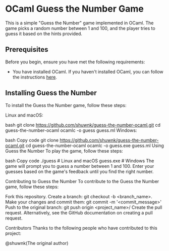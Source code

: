 # OCaml Guess the Number Game

This is a simple "Guess the Number" game implemented in OCaml. The game picks a random number between 1 and 100, and the player tries to guess it based on the hints provided.

## Prerequisites

Before you begin, ensure you have met the following requirements:

- You have installed OCaml. If you haven't installed OCaml, you can follow the instructions [here](https://ocaml.org/learn/tutorials/up_and_running.html).

## Installing Guess the Number

To install the Guess the Number game, follow these steps:

Linux and macOS:

bash
git clone https://github.com/shuwnk/guess-the-number-ocaml.git
cd guess-the-number-ocaml
ocamlc -o guess guess.ml
Windows:

bash
Copy code
git clone https://github.com/shuwnk/guess-the-number-ocaml.git
cd guess-the-number-ocaml
ocamlc -o guess.exe guess.ml
Using Guess the Number
To play the game, follow these steps:

bash
Copy code
./guess  # Linux and macOS
guess.exe  # Windows
The game will prompt you to guess a number between 1 and 100. Enter your guesses based on the game's feedback until you find the right number.

Contributing to Guess the Number
To contribute to the Guess the Number game, follow these steps:

Fork this repository.
Create a branch: git checkout -b <branch_name>.
Make your changes and commit them: git commit -m '<commit_message>'
Push to the original branch: git push origin <project_name>/<location>
Create the pull request.
Alternatively, see the GitHub documentation on creating a pull request.

Contributors
Thanks to the following people who have contributed to this project:

@shuwnk(The original author)
